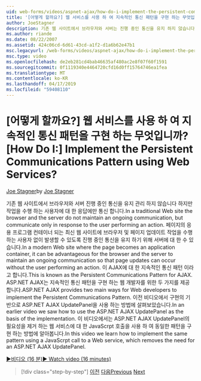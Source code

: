 ```yaml
---
uid: web-forms/videos/aspnet-ajax/how-do-i-implement-the-persistent-communications-pattern-using-web-services
title: '[어떻게 할까요?] 웹 서비스를 사용 하 여 지속적인 통신 패턴을 구현 하는 무엇입니까? | Microsoft 문서'
author: JoeStagner
description: 기존 웹 사이트에서 브라우저와 서버는 진행 중인 통신을 유지 하지 않습니다 하지만 통신을 수행 하는 사용자에 대 한 응답에만...
ms.author: riande
ms.date: 08/22/2007
ms.assetid: 424c06cd-6d61-43cd-a1f2-d1a6b62e47b1
msc.legacyurl: /web-forms/videos/aspnet-ajax/how-do-i-implement-the-persistent-communications-pattern-using-web-services
msc.type: video
ms.openlocfilehash: de2eb281cd4bab46635af480ac2e8f07f60f1591
ms.sourcegitcommit: 0f1119340e4464720cfd16d0ff15764746ea1fea
ms.translationtype: MT
ms.contentlocale: ko-KR
ms.lasthandoff: 04/17/2019
ms.locfileid: "59408110"
---
```

# <a name="how-do-i-implement-the-persistent-communications-pattern-using-web-services"></a><span data-ttu-id="ff73c-104">[어떻게 할까요?] 웹 서비스를 사용 하 여 지속적인 통신 패턴을 구현 하는 무엇입니까?</span><span class="sxs-lookup"><span data-stu-id="ff73c-104">[How Do I:] Implement the Persistent Communications Pattern using Web Services?</span></span>

<span data-ttu-id="ff73c-105">[Joe Stagner](https://github.com/JoeStagner)</span><span class="sxs-lookup"><span data-stu-id="ff73c-105">by [Joe Stagner](https://github.com/JoeStagner)</span></span>

<span data-ttu-id="ff73c-106">기존 웹 사이트에서 브라우저와 서버 진행 중인 통신을 유지 관리 하지 않습니다 하지만 작업을 수행 하는 사용자에 대 한 응답에만 통신 합니다.</span><span class="sxs-lookup"><span data-stu-id="ff73c-106">In a traditional Web site the browser and the server do not maintain an ongoing communication, but communicate only in response to the user performing an action.</span></span> <span data-ttu-id="ff73c-107">페이지의 응용 프로그램 컨테이너 되는 최신 웹 사이트에 브라우저 및 페이지 업데이트 작업을 수행 하는 사용자 없이 발생할 수 있도록 진행 중인 통신을 유지 하기 위해 서버에 대 한 수 있습니다.</span><span class="sxs-lookup"><span data-stu-id="ff73c-107">In a modern Web site where the page becomes an application container, it can be advantageous for the browser and the server to maintain an ongoing communication so that page updates can occur without the user performing an action.</span></span> <span data-ttu-id="ff73c-108">이 AJAX에 대 한 지속적인 통신 패턴 이라고 합니다.</span><span class="sxs-lookup"><span data-stu-id="ff73c-108">This is known as the Persistent Communications Pattern for AJAX.</span></span> <span data-ttu-id="ff73c-109">ASP.NET AJAX는 지속적인 통신 패턴을 구현 하는 웹 개발자를 위한 두 가지를 제공 합니다.</span><span class="sxs-lookup"><span data-stu-id="ff73c-109">ASP.NET AJAX provides two main ways for Web developers to implement the Persistent Communications Pattern.</span></span> <span data-ttu-id="ff73c-110">이전 비디오에서 구현의 기반으로 ASP.NET AJAX UpdatePanel을 사용 하는 방법에 살펴보았습니다.</span><span class="sxs-lookup"><span data-stu-id="ff73c-110">In an earlier video we saw how to use the ASP.NET AJAX UpdatePanel as the basis of the implementation.</span></span> <span data-ttu-id="ff73c-111">이 비디오에서는 ASP.NET AJAX UpdatePanel의 필요성을 제거 하는 웹 서비스에 대 한 JavaScrpt 호출을 사용 하 여 동일한 패턴을 구현 하는 방법에 알아봅니다.</span><span class="sxs-lookup"><span data-stu-id="ff73c-111">In this video we learn how to implement the same pattern using a JavaScrpt call to a Web service, which removes the need for an ASP.NET AJAX UpdatePanel.</span></span>

[<span data-ttu-id="ff73c-112">&#9654;비디오 (16 분)</span><span class="sxs-lookup"><span data-stu-id="ff73c-112">&#9654; Watch video (16 minutes)</span></span>](https://channel9.msdn.com/Blogs/ASP-NET-Site-Videos/how-do-i-implement-the-persistent-communications-pattern-using-web-services)

> [!div class="step-by-step"]
> <span data-ttu-id="ff73c-113">[이전](how-do-i-localize-an-aspnet-ajax-application.md)
> [다음](how-do-i-trigger-an-updatepanel-refresh-from-a-dropdownlist-control.md)</span><span class="sxs-lookup"><span data-stu-id="ff73c-113">[Previous](how-do-i-localize-an-aspnet-ajax-application.md)
[Next](how-do-i-trigger-an-updatepanel-refresh-from-a-dropdownlist-control.md)</span></span>
